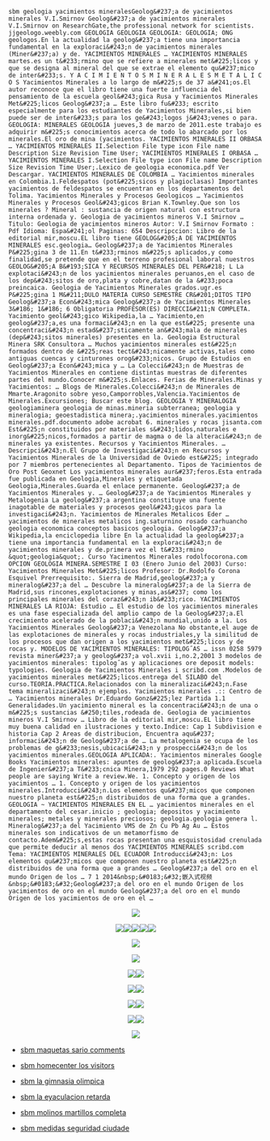
```
sbm geologia yacimientos mineralesGeolog&#237;a de yacimientos minerales V.I.Smirnov Geolog&#237;a de yacimientos minerales V.I.Smirnov on ResearchGate,the professional network for scientists. jjgeologo.weebly.com GEOLOGIA GEOLOGIA GEOLOGIA: GEOLOGIA; ONG geologos.En la actualidad la geolog&#237;a tiene una importancia fundamental en la exploraci&#243;n de yacimientos minerales (Miner&#237;a) y de. YACIMIENTOS MINERALES … YACIMIENTOS MINERALES martes.es un t&#233;rmino que se refiere a minerales met&#225;licos y que se designa al mineral del que se extrae el elemento qu&#237;mico de inter&#233;s. Y A C I M I E N T O S M I N E R A L E S M E T A L I C O S Yacimientos Minerales a lo largo de m&#225;s de 37 a&#241;os.El autor reconoce que el libro tiene una fuerte influencia del pensamiento de la escuela geol&#243;gica Rusa y Yacimientos Minerales Met&#225;licos Geolog&#237;a … Este libro fu&#233; escrito especialmente para los estudiantes de Yacimientos Minerales,si bien puede ser de inter&#233;s para los ge&#243;logos j&#243;venes o para. GEOLOGIA: MINERALES GEOLOGIA jueves,3 de marzo de 2011.este trabajo es adquirir m&#225;s conocimientos acerca de todo lo abarcado por los minerales.El oro de mina (yacimientos. YACIMIENTOS MINERALES II ORBASA … YACIMIENTOS MINERALES II.Selection File type icon File name Description Size Revision Time User; YACIMIENTOS MINERALES I ORBASA … YACIMIENTOS MINERALES I.Selection File type icon File name Description Size Revision Time User;.Lexico de geologia economica.pdf Ver Descargar. YACIMIENTOS MINERALES DE COLOMBIA … Yacimientos minerales en Colombia.1.Feldespatos (pot&#225;sicos y plagioclasas) Importantes yacimientos de feldespatos se encuentran en los departamentos del Tolima. Yacimientos Minerales y Procesos Geologicos … Yacimientos Minerales y Procesos Geol&#243;gicos Brian K.Townley.Que son los minerales ? Mineral : sustancia de origen natural con estructura interna ordenada y. Geologia de yacimientos mineros V.I Smirnov … Titulo: Geologia de yacimientos mineros Autor: V.I Smirnov Formato : Pdf Idioma: Espa&#241;ol Paginas: 654 Descripccion: Libro de la editorial mir,moscu.EL libro tiene GEOLOG&#205;A DE YACIMIENTOS MINERALES esc.geologia… Geolog&#237;a de Yacimientos Minerales P&#225;gina 3 de 11.En t&#233;rminos m&#225;s aplicados,y como finalidad,se pretende que en el terreno profesional laboral nuestros GEOLOG&#205;A B&#193;SICA Y RECURSOS MINERALES DEL PER&#218; L La explotaci&#243;n de los yacimientos minerales peruanos,en el caso de los dep&#243;sitos de oro,plata y cobre,datan de la &#233;poca preincaica. Geologia de Yacimientos Minerales grados.ugr.es P&#225;gina 1 M&#211;DULO MATERIA CURSO SEMESTRE CR&#201;DITOS TIPO Geolog&#237;a Econ&#243;mica Geolog&#237;a de Yacimientos Minerales 3&#186; 1&#186; 6 Obligatoria PROFESOR(ES) DIRECCI&#211;N COMPLETA. Yacimiento geol&#243;gico Wikipedia,la … Yacimiento,en geolog&#237;a,es una formaci&#243;n en la que est&#225; presente una concentraci&#243;n estad&#237;sticamente an&#243;mala de minerales (dep&#243;sitos minerales) presentes en la. Geologia Estructural Minera SRK Consultora … Muchos yacimientos minerales est&#225;n formados dentro de &#225;reas tect&#243;nicamente activas,tales como antiguas cuencas y cinturones orog&#233;nicos. Grupo de Estudios en Geolog&#237;a Econ&#243;mica y … La Colecci&#243;n de Muestras de Yacimientos Minerales en contiene distintas muestras de diferentes partes del mundo.Conocer m&#225;s.Enlaces. Ferias de Minerales.Minas y Yacimientos: … Blogs de Minerales.Colecci&#243;n de Minerales de Mmarte.Aragonito sobre yeso,Camporrobles,Valencia.Yacimientos de Minerales.Excursiones; Buscar este blog. GEOLOGIA Y MINERALOGIA geologiaminera geologia de minas.mineria subterranea; geologia y mineralogia; geoestadistica minera;.yacimientos minerales.yacimientos minerales.pdf.documento adobe acrobat 6. minerales y rocas jisanta.com Est&#225;n constituidos por materiales s&#243;lidos,naturales e inorg&#225;nicos,formados a partir de magma o de la alteraci&#243;n de minerales ya existentes. Recursos y Yacimientos Minerales. … Descripci&#243;n.El Grupo de Investigaci&#243;n en Recursos y Yacimientos Minerales de la Universidad de Oviedo est&#225; integrado por 7 miembros pertenecientes al Departamento. Tipos de Yacimientos de Oro Post Geoxnet Los yacimientos minerales aur&#237;feros.Esta entrada fue publicada en Geologia,Minerales y etiquetada Geologia,Minerales.Guarda el enlace permanente. Geolog&#237;a de Yacimientos Minerales y. … Geolog&#237;a de Yacimientos Minerales y Metalogenia La geolog&#237;a argentina constituye una fuente inagotable de materiales y procesos geol&#243;gicos para la investigaci&#243;n. Yacimientos de Minerales Metalicos Eder … yacimientos de minerales metalicos ing.saturnino rosado carhuancho geologia economica conceptos basicos geologia. Geolog&#237;a Wikipedia,la enciclopedia libre En la actualidad la geolog&#237;a tiene una importancia fundamental en la exploraci&#243;n de yacimientos minerales y de.primera vez el t&#233;rmino &quot;geologia&quot;. Curso Yacimentos Minerales rodolfocorona.com OPCION GEOLOGIA MINERA.SEMESTRE I 03 (Enero Junio del 2003) Curso: Yacimientos Minerales Met&#225;licos Profesor: Dr.Rodolfo Corona Esquivel Prerrequisito:. Sierra de Madrid,geolog&#237;a y mineralog&#237;a del … Descubre la mineralog&#237;a de la Sierra de Madrid,sus rincones,explotaciones y minas,as&#237; como los principales minerales del coraz&#243;n ib&#233;rico. YACIMIENTOS MINERALES LA RIOJA: Estudio … El estudio de los yacimientos minerales es una fase especializada del amplio campo de la Geolog&#237;a.El crecimiento acelerado de la poblaci&#243;n mundial,unido a la. Los Yacimientos Minerales Geolog&#237;a Venezolana No obstante,el auge de las explotaciones de minerales y rocas industriales,y la similitud de los procesos que dan origen a los yacimientos met&#225;licos y de rocas y. MODELOS DE YACIMIENTOS MINERALES: TIPOLOG˝AS … issn 0258 5979 revista miner&#237;a y geolog&#237;a vol.xvii i,no.2,2001 3 modelos de yacimientos minerales: tipolog˝as y aplicaciones ore deposit models: typologies. Geologia de Yacimientos Minerales i scribd.com .Modelos de yacimientos minerales met&#225;licos.entrega del SILABO del curso.TEORIA.PRACTICA.Relacionados con la mineralizaci&#243;n.Fase tema mineralizaci&#243;n ejemplos. Yacimientos minerales .:: Centro de … Yacimientos minerales Dr.Eduardo Gonz&#225;lez Partida 1.1 Generalidades.Un yacimiento mineral es la concentraci&#243;n de una o m&#225;s sustancias &#250;tiles,rodeada de. Geologia de yacimientos mineros V.I Smirnov … Libro de la editorial mir,moscu.EL libro tiene muy buena calidad en ilustraciones y texto.Indice: Cap 1 Subdivision e historia Cap 2 Areas de distribucion, Encuentra aqu&#237; informaci&#243;n de Geolog&#237;a de … La metalogenia se ocupa de los problemas de g&#233;nesis,ubicaci&#243;n y prospecci&#243;n de los yacimientos minerales.GEOLOGIA APLICADA:. Yacimientos minerales Google Books Yacimientos minerales: apuntes de geolog&#237;a aplicada.Escuela de Ingenier&#237;a T&#233;cnica Minera,1979 292 pages.0 Reviews What people are saying Write a review.We. 1. Concepto y origen de los yacimientos … 1. Concepto y origen de los yacimientos minerales.Introducci&#243;n.Los elementos qu&#237;micos que componen nuestro planeta est&#225;n distribuidos de una forma que a grandes. GEOLOGIA ~ YACIMIENTOS MINERALES EN EL … yacimientos minerales en el departamento del cesar.inicio ; geologia; depositos y yacimiento minerales; metales y minerales preciosos; geologia.geologia genera l. Mineralog&#237;a del Yacimiento VMS de Zn Cu Pb Ag Au … Estos minerales son indicativos de un metamorfismo de contacto.Adem&#225;s,estas rocas presentan una esquistosidad crenulada que permite deducir al menos dos YACIMIENTOS MINERALES scribd.com Tema: YACIMIENTOS MINERALES DEL ECUADOR Introducci&#243;n: Los elementos qu&#237;micos que componen nuestro planeta est&#225;n distribuidos de una forma que a grandes … Geolog&#237;a del oro en el mundo Origen de los … 7 1 2014&nbsp;&#0183;&#32;嵌入式视频&nbsp;&#0183;&#32;Geolog&#237;a del oro en el mundo Origen de los yacimientos de oro en el mundo Geolog&#237;a del oro en el mundo Origen de los yacimientos de oro en el … 
```

<div align="center">

<a href="https://es-crusher.shibang-china.com/github&k=sbm+geologia+yacimientos+minerales"><img src="https://static.shibang-china.com/es/crusher/logo.jpg"></a>

<a href="https://es-crusher.shibang-china.com/github&k=sbm+geologia+yacimientos+minerales"><img src="https://static.shibang-china.com/es/crusher/index.jpg"></a><a href="https://es-crusher.shibang-china.com/material.htmlgithub&k=sbm+geologia+yacimientos+minerales"><img src="https://static.shibang-china.com/es/crusher/material.jpg"></a><a href="https://es-crusher.shibang-china.com/application.htmlgithub&k=sbm+geologia+yacimientos+minerales"><img src="https://static.shibang-china.com/es/crusher/application.jpg"></a><a href="https://es-crusher.shibang-china.com/aboutus.htmlgithub&k=sbm+geologia+yacimientos+minerales"><img src="https://static.shibang-china.com/es/crusher/aboutus.jpg"></a><a href="https://es-crusher.shibang-china.com/contact.htmlgithub&k=sbm+geologia+yacimientos+minerales"><img src="https://static.shibang-china.com/es/crusher/contact.jpg"></a>

<a href="https://es-crusher.shibang-china.com/github&k=sbm+geologia+yacimientos+minerales"><img src="https://static.shibang-china.com/es/crusher/banner.jpg"></a>

<a href="https://swt.shibang-china.com/github&k=sbm+geologia+yacimientos+minerales"><img src="https://static.shibang-china.com/es/crusher/text.jpg"></a>

<a href="https://swt.shibang-china.com/github&k=sbm+geologia+yacimientos+minerales"><img src="https://static.shibang-china.com/es/crusher/chat.jpg"></a><a href="https://es-crusher.shibang-china.com/contact.htmlgithub&k=sbm+geologia+yacimientos+minerales"><img src="https://static.shibang-china.com/es/crusher/message.jpg"></a>

<a href="https://es-crusher.shibang-china.com/products/pe.htmlgithub&k=sbm+geologia+yacimientos+minerales"><img src="https://static.shibang-china.com/es/crusher/pe.jpg"></a><a href="https://es-crusher.shibang-china.com/products/pf.htmlgithub&k=sbm+geologia+yacimientos+minerales"><img src="https://static.shibang-china.com/es/crusher/pf.jpg"></a>

<a href="https://es-crusher.shibang-china.com/products/hpt.htmlgithub&k=sbm+geologia+yacimientos+minerales"><img src="https://static.shibang-china.com/es/crusher/hpt.jpg"></a><a href="https://es-crusher.shibang-china.com/products/vsi.htmlgithub&k=sbm+geologia+yacimientos+minerales"><img src="https://static.shibang-china.com/es/crusher/vsi.jpg"></a>

<a href="https://es-crusher.shibang-china.com/products/klv.htmlgithub&k=sbm+geologia+yacimientos+minerales"><img src="https://static.shibang-china.com/es/crusher/klv.jpg"></a><a href="https://es-crusher.shibang-china.com/products/portable.htmlgithub&k=sbm+geologia+yacimientos+minerales"><img src="https://static.shibang-china.com/es/crusher/portable.jpg"></a>

<a href="https://swt.shibang-china.com/github&k=sbm+geologia+yacimientos+minerales"><img src="https://static.shibang-china.com/es/crusher/case.jpg"></a>

</div>


* [sbm maquetas sario comments](sbm%20maquetas%20sario%20comments.md)

* [sbm homecenter los visitors](sbm%20homecenter%20los%20visitors.md)

* [sbm la gimnasia olimpica](sbm%20la%20gimnasia%20olimpica.md)

* [sbm la eyaculacion retarda](sbm%20la%20eyaculacion%20retarda.md)

* [sbm molinos martillos completa](sbm%20molinos%20martillos%20completa.md)

* [sbm medidas seguridad ciudade](sbm%20medidas%20seguridad%20ciudade.md)